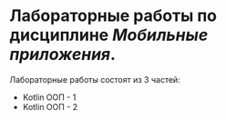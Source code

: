 # Лабораторные работы по дисциплине *Мобильные приложения*.

Лабораторные работы состоят из 3 частей:
 - Kotlin ООП - 1
 - Kotlin ООП - 2
